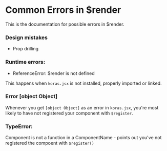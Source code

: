 # Common Errors in $render

This is the documentation for possible errors in $render.

### Design mistakes

- Prop drilling

### Runtime errors:

- ReferenceError: $render is not defined

This happens when `koras.jsx` is not installed, properly imported or linked.

### Error [object Object]

Whenever you get `[object Object]` as an error in `koras.jsx`, you're most likely to have not registered your component with `$register`.

### TypeError:

Component is not a function in a ComponentName - points out you've not registered the compoent with `$register()`
